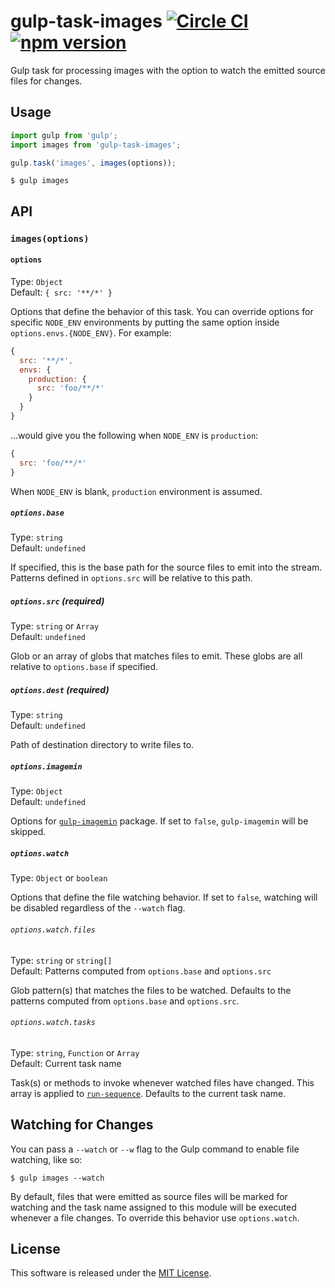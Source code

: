 # gulp-task-images [![Circle CI](https://circleci.com/gh/VARIANTE/gulp-task-images/tree/master.svg?style=svg)](https://circleci.com/gh/VARIANTE/gulp-task-images/tree/master) [![npm version](https://badge.fury.io/js/gulp-task-images.svg)](https://badge.fury.io/js/gulp-task-images)

Gulp task for processing images with the option to watch the emitted source files for changes.

## Usage

```js
import gulp from 'gulp';
import images from 'gulp-task-images';

gulp.task('images', images(options));
```

```
$ gulp images
```

## API

### `images(options)`

#### `options`

Type: `Object`<br>
Default: `{ src: '**/*' }`

Options that define the behavior of this task. You can override options for specific `NODE_ENV` environments by putting the same option inside `options.envs.{NODE_ENV}`. For example:

```js
{
  src: '**/*',
  envs: {
    production: {
      src: 'foo/**/*'
    }
  }
}
```

...would give you the following when `NODE_ENV` is `production`:

```js
{
  src: 'foo/**/*'
}
```

When `NODE_ENV` is blank, `production` environment is assumed.


##### `options.base`

Type: `string`<br>
Default: `undefined`

If specified, this is the base path for the source files to emit into the stream. Patterns defined in `options.src` will be relative to this path.

##### `options.src` (required)

Type: `string` or `Array`<br>
Default: `undefined`

Glob or an array of globs that matches files to emit. These globs are all relative to `options.base` if specified.

##### `options.dest` (required)

Type: `string`<br>
Default: `undefined`

Path of destination directory to write files to.

##### `options.imagemin`

Type: `Object`<br>
Default: `undefined`

Options for [`gulp-imagemin`](https://www.npmjs.com/package/gulp-imagemin) package. If set to `false`, `gulp-imagemin` will be skipped.

##### `options.watch`

Type: `Object` or `boolean`

Options that define the file watching behavior. If set to `false`, watching will be disabled regardless of the `--watch` flag.

###### `options.watch.files`

Type: `string` or `string[]`<br>
Default: Patterns computed from `options.base` and `options.src`

Glob pattern(s) that matches the files to be watched. Defaults to the patterns computed from `options.base` and `options.src`.

###### `options.watch.tasks`

Type: `string`, `Function` or `Array`<br>
Default: Current task name

Task(s) or methods to invoke whenever watched files have changed. This array is applied to [`run-sequence`](https://www.npmjs.com/package/run-sequence). Defaults to the current task name.

## Watching for Changes

You can pass a `--watch` or `--w` flag to the Gulp command to enable file watching, like so:

```
$ gulp images --watch
```

By default, files that were emitted as source files will be marked for watching and the task name assigned to this module will be executed whenever a file changes. To override this behavior use `options.watch`.

## License

This software is released under the [MIT License](http://opensource.org/licenses/MIT).
